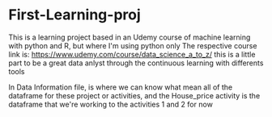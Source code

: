 # First-Learning-proj
This is a learning project based in an Udemy course of machine learning with python and R, but where I'm using python only
The respective course link is: https://www.udemy.com/course/data_science_a_to_z/ this is a little part to be a great data anlyst through the continuous learning with differents tools

In Data Information file, is where we can know what mean all of the dataframe for these project or activities, and the House_price activity is the dataframe that we're working to the activities 1 and 2 for now
